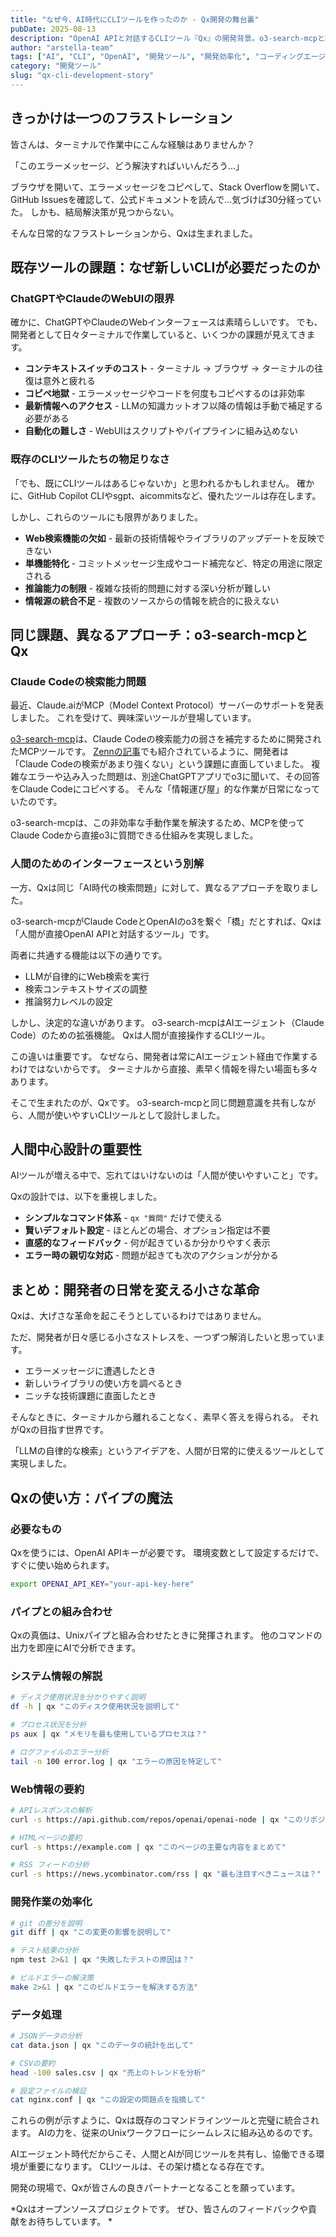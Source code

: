 ```yaml
---
title: "なぜ今、AI時代にCLIツールを作ったのか - Qx開発の舞台裏"
pubDate: 2025-08-13
description: "OpenAI APIと対話するCLIツール『Qx』の開発背景。o3-search-mcpと同じ課題意識から生まれた別アプローチ、そしてWeb検索機能とモデルサイズの意外な関係性について。"
author: "arstella-team"
tags: ["AI", "CLI", "OpenAI", "開発ツール", "開発効率化", "コーディングエージェント"]
category: "開発ツール"
slug: "qx-cli-development-story"
---
```


## きっかけは一つのフラストレーション

皆さんは、ターミナルで作業中にこんな経験はありませんか？

「このエラーメッセージ、どう解決すればいいんだろう...」

ブラウザを開いて、エラーメッセージをコピペして、Stack Overflowを開いて、GitHub Issuesを確認して、公式ドキュメントを読んで...気づけば30分経っていた。
しかも、結局解決策が見つからない。

そんな日常的なフラストレーションから、Qxは生まれました。

## 既存ツールの課題：なぜ新しいCLIが必要だったのか

### ChatGPTやClaudeのWebUIの限界

確かに、ChatGPTやClaudeのWebインターフェースは素晴らしいです。
でも、開発者として日々ターミナルで作業していると、いくつかの課題が見えてきます。

- **コンテキストスイッチのコスト** - ターミナル → ブラウザ → ターミナルの往復は意外と疲れる
- **コピペ地獄** - エラーメッセージやコードを何度もコピペするのは非効率
- **最新情報へのアクセス** - LLMの知識カットオフ以降の情報は手動で補足する必要がある
- **自動化の難しさ** - WebUIはスクリプトやパイプラインに組み込めない

### 既存のCLIツールたちの物足りなさ

「でも、既にCLIツールはあるじゃないか」と思われるかもしれません。
確かに、GitHub Copilot CLIやsgpt、aicommitsなど、優れたツールは存在します。

しかし、これらのツールにも限界がありました。

- **Web検索機能の欠如** - 最新の技術情報やライブラリのアップデートを反映できない
- **単機能特化** - コミットメッセージ生成やコード補完など、特定の用途に限定される
- **推論能力の制限** - 複雑な技術的問題に対する深い分析が難しい
- **情報源の統合不足** - 複数のソースからの情報を統合的に扱えない

## 同じ課題、異なるアプローチ：o3-search-mcpとQx

### Claude Codeの検索能力問題

最近、Claude.aiがMCP（Model Context Protocol）サーバーのサポートを発表しました。
これを受けて、興味深いツールが登場しています。

[o3-search-mcp](https://github.com/o3-developers/o3-search-mcp)は、Claude Codeの検索能力の弱さを補完するために開発されたMCPツールです。
[Zennの記事](https://zenn.dev/yoshiko/articles/claude-code-with-o3)でも紹介されているように、開発者は「Claude Codeの検索があまり強くない」という課題に直面していました。
複雑なエラーや込み入った問題は、別途ChatGPTアプリでo3に聞いて、その回答をClaude Codeにコピペする。
そんな「情報運び屋」的な作業が日常になっていたのです。

o3-search-mcpは、この非効率な手動作業を解決するため、MCPを使ってClaude Codeから直接o3に質問できる仕組みを実現しました。

### 人間のためのインターフェースという別解

一方、Qxは同じ「AI時代の検索問題」に対して、異なるアプローチを取りました。

o3-search-mcpがClaude CodeとOpenAIのo3を繋ぐ「橋」だとすれば、Qxは「人間が直接OpenAI APIと対話するツール」です。

両者に共通する機能は以下の通りです。
- LLMが自律的にWeb検索を実行
- 検索コンテキストサイズの調整
- 推論努力レベルの設定

しかし、決定的な違いがあります。
o3-search-mcpはAIエージェント（Claude Code）のための拡張機能。
Qxは人間が直接操作するCLIツール。

この違いは重要です。
なぜなら、開発者は常にAIエージェント経由で作業するわけではないからです。
ターミナルから直接、素早く情報を得たい場面も多々あります。

そこで生まれたのが、Qxです。
o3-search-mcpと同じ問題意識を共有しながら、人間が使いやすいCLIツールとして設計しました。

## 人間中心設計の重要性

AIツールが増える中で、忘れてはいけないのは「人間が使いやすいこと」です。

Qxの設計では、以下を重視しました。

- **シンプルなコマンド体系** - `qx "質問"` だけで使える
- **賢いデフォルト設定** - ほとんどの場合、オプション指定は不要
- **直感的なフィードバック** - 何が起きているか分かりやすく表示
- **エラー時の親切な対応** - 問題が起きても次のアクションが分かる

## まとめ：開発者の日常を変える小さな革命

Qxは、大げさな革命を起こそうとしているわけではありません。

ただ、開発者が日々感じる小さなストレスを、一つずつ解消したいと思っています。

- エラーメッセージに遭遇したとき
- 新しいライブラリの使い方を調べるとき
- ニッチな技術課題に直面したとき

そんなときに、ターミナルから離れることなく、素早く答えを得られる。
それがQxの目指す世界です。

「LLMの自律的な検索」というアイデアを、人間が日常的に使えるツールとして実現しました。

## Qxの使い方：パイプの魔法

### 必要なもの

Qxを使うには、OpenAI APIキーが必要です。
環境変数として設定するだけで、すぐに使い始められます。

```bash
export OPENAI_API_KEY="your-api-key-here"
```

### パイプとの組み合わせ

Qxの真価は、Unixパイプと組み合わせたときに発揮されます。
他のコマンドの出力を即座にAIで分析できます。

### システム情報の解説

```bash
# ディスク使用状況を分かりやすく説明
df -h | qx "このディスク使用状況を説明して"

# プロセス状況を分析
ps aux | qx "メモリを最も使用しているプロセスは？"

# ログファイルのエラー分析
tail -n 100 error.log | qx "エラーの原因を特定して"
```

### Web情報の要約

```bash
# APIレスポンスの解析
curl -s https://api.github.com/repos/openai/openai-node | qx "このリポジトリの概要を3行で"

# HTMLページの要約
curl -s https://example.com | qx "このページの主要な内容をまとめて"

# RSS フィードの分析
curl -s https://news.ycombinator.com/rss | qx "最も注目すべきニュースは？"
```

### 開発作業の効率化

```bash
# git の差分を説明
git diff | qx "この変更の影響を説明して"

# テスト結果の分析
npm test 2>&1 | qx "失敗したテストの原因は？"

# ビルドエラーの解決策
make 2>&1 | qx "このビルドエラーを解決する方法"
```

### データ処理

```bash
# JSONデータの分析
cat data.json | qx "このデータの統計を出して"

# CSVの要約
head -100 sales.csv | qx "売上のトレンドを分析"

# 設定ファイルの検証
cat nginx.conf | qx "この設定の問題点を指摘して"
```

これらの例が示すように、Qxは既存のコマンドラインツールと完璧に統合されます。
AIの力を、従来のUnixワークフローにシームレスに組み込めるのです。

AIエージェント時代だからこそ、人間とAIが同じツールを共有し、協働できる環境が重要になります。
CLIツールは、その架け橋となる存在です。

開発の現場で、Qxが皆さんの良きパートナーとなることを願っています。

*Qxはオープンソースプロジェクトです。
ぜひ、皆さんのフィードバックや貢献をお待ちしています。
*